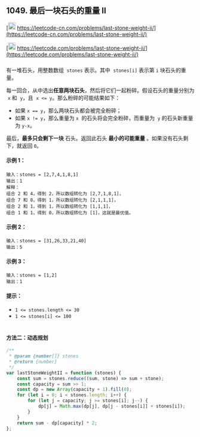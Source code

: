 ## 1049. 最后一块石头的重量 II

[<img src="https://static.leetcode-cn.com/cn-mono-assets/production/assets/logo-dark-cn.c42314a8.svg" height="20" /> https://leetcode-cn.com/problems/last-stone-weight-ii/](https://leetcode-cn.com/problems/last-stone-weight-ii/)

[<img src="https://assets.leetcode.com/static_assets/public/webpack_bundles/images/logo-dark.e99485d9b.svg" height="20"/> https://leetcode.com/problems/last-stone-weight-ii/](https://leetcode.com/problems/last-stone-weight-ii/)

###

有一堆石头，用整数数组  `stones` 表示。其中  `stones[i]` 表示第 `i` 块石头的重量。

每一回合，从中选出**任意两块石头**，然后将它们一起粉碎。假设石头的重量分别为  `x` 和  `y`，且  `x <= y`。那么粉碎的可能结果如下：

-   如果 `x == y`，那么两块石头都会被完全粉碎；
-   如果 `x != y`，那么重量为 `x`  的石头将会完全粉碎，而重量为  `y` 的石头新重量为 `y-x`。

最后，**最多只会剩下一块** 石头。返回此石头 **最小的可能重量** 。如果没有石头剩下，就返回 `0`。

#### 示例 1：

```
输入：stones = [2,7,4,1,8,1]
输出：1
解释：
组合 2 和 4，得到 2，所以数组转化为 [2,7,1,8,1]，
组合 7 和 8，得到 1，所以数组转化为 [2,1,1,1]，
组合 2 和 1，得到 1，所以数组转化为 [1,1,1]，
组合 1 和 1，得到 0，所以数组转化为 [1]，这就是最优值。
```

#### 示例 2：

```
输入：stones = [31,26,33,21,40]
输出：5
```

#### 示例 3：

```
输入：stones = [1,2]
输出：1
```

#### 提示：

-   `1 <= stones.length <= 30`
-   `1 <= stones[i] <= 100`

#

#### 方法二：动态规划

```js
/**
 * @param {number[]} stones
 * @return {number}
 */
var lastStoneWeightII = function (stones) {
    const sum = stones.reduce((sum, stone) => sum + stone);
    const capacity = sum >> 1;
    const dp = new Array(capacity + 1).fill(0);
    for (let i = 0; i < stones.length; i++) {
        for (let j = capacity; j >= stones[i]; j--) {
            dp[j] = Math.max(dp[j], dp[j - stones[i]] + stones[i]);
        }
    }
    return sum - dp[capacity] * 2;
};
```
